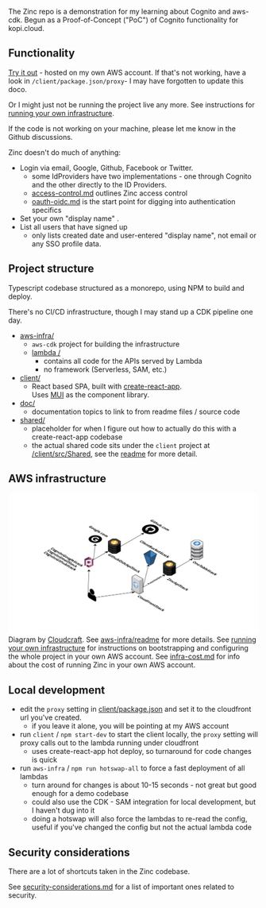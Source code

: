 The Zinc repo is a demonstration for my learning about Cognito and aws-cdk.
Begun as a Proof-of-Concept ("PoC") of Cognito functionality for 
kopi.cloud.

## Functionality

[Try it out](https://d10mxtejtt0tmd.cloudfront.net) - hosted on my own AWS
account.  If that's not working, have a look in `/client/package.json/proxy`-
I may have forgotten to update this doco.

Or I might just not be running the project live any more.  See instructions for
[running your own infrastructure](doc/running-own-infra.md).

If the code is not working on your machine, please let me know in the Github
discussions.

Zinc doesn't do much of anything:
* Login via email, Google, Github, Facebook or Twitter.
  * some IdProviders have two implementations - one through Cognito and
  the other directly to the ID Providers.
  * [access-control.md](/doc/access-control.md) outlines Zinc access control
  * [oauth-oidc.md](/aws-infra/lambda/doc/oauth-oidc.md) is the start point
  for digging into authentication specifics
* Set your own "display name" .
* List all users that have signed up 
  * only lists created date and user-entered "display name", 
    not email or any SSO profile data.


## Project structure

Typescript codebase structured as a monorepo, using NPM to build and deploy.

There's no CI/CD infrastructure, though I may stand up a CDK pipeline one day.

* [aws-infra/](aws-infra)
  * `aws-cdk` project for building the infrastructure
  * [lambda /](aws-infra/lambda)
    * contains all code for the APIs served by Lambda
    * no framework (Serverless, SAM, etc.)
* [client/](client)
  * React based SPA, built with 
  [create-react-app](https://create-react-app.dev/).  
  Uses [MUI](https://mui.com/) as the component library.  
* [doc/](doc)
  * documentation topics to link to from readme files / source code  
* [shared/](shared)
  * placeholder for when I figure out how to actually do this with a 
    create-react-app codebase
  * the actual shared code sits under the `client` project at  
  [/client/src/Shared](/client/src/Shared), see the [readme](/shared/readme.md) 
  for more detail.  


## AWS infrastructure

![architecture](doc/aws-infra.svg "AWS infrastructure")
Diagram by [Cloudcraft](https://www.cloudcraft.co/).
See [aws-infra/readme](aws-infra/readme.md) for more details.
See [running your own infrastructure](doc/running-own-infra.md) for 
instructions on bootstrapping and configuring the whole project in your own 
AWS account. See [infra-cost.md](/doc/infra-cost.md) for info about the cost
of running Zinc in your own AWS account.


## Local development 
* edit the `proxy` setting in [client/package.json](./client/package.json) and
set it to the cloudfront url you've created.
  * if you leave it alone, you will be pointing at my AWS account
* run `client` / `npm start-dev` to start the client locally, the `proxy` setting 
will proxy calls out to the lambda running under cloudfront
  * uses create-react-app hot deploy, so turnaround for code changes is quick 
* run `aws-infra` / `npm run hotswap-all` to force a fast deployment of 
all lambdas
  * turn around for changes is about 10-15 seconds - not great but good enough
  for a demo codebase
  * could also use the CDK - SAM integration for local development, but I 
  haven't dug into it
  * doing a hotswap will also force the lambdas to re-read the config, useful
  if you've changed the config but not the actual lambda code


## Security considerations

There are a lot of shortcuts taken in the Zinc codebase.

See [security-considerations.md](/doc/security-considerations.md) for a list of 
important ones related to security.

